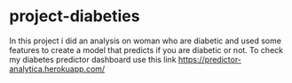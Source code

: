 # project-diabeties
In this project i did an analysis on woman who are diabetic and used some features to create a model that predicts if you are diabetic or not.
To check my diabetes predictor dashboard use this link https://predictor-analytica.herokuapp.com/
